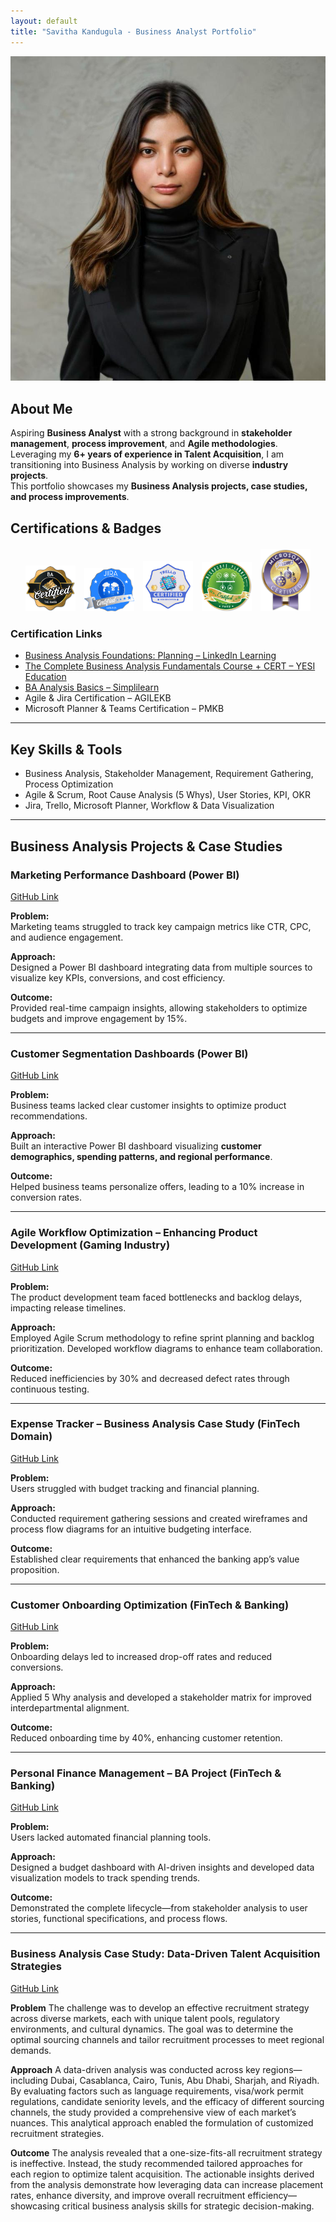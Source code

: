 ```yaml
---
layout: default
title: "Savitha Kandugula - Business Analyst Portfolio"
---
```



<!-- Profile Picture Section -->
<div class="section text-center"><img src="/assets/image.jpg" alt="Profile Picture" class="profile-pic"></div>

## About Me

Aspiring **Business Analyst** with a strong background in **stakeholder management**, **process improvement**, and **Agile methodologies**.  
Leveraging my **6+ years of experience in Talent Acquisition**, I am transitioning into Business Analysis by working on diverse **industry projects**.  
This portfolio showcases my **Business Analysis projects, case studies, and process improvements**.

## Certifications & Badges

<div style="text-align: center; margin: 20px 0;">
  <img src="/assets/BA Certified Badge.jpg" alt="BA Certified Badge" style="margin: 0 5px; width: 80px;">
  <img src="/assets/Jira Badge.jpg" alt="Jira Badge" style="margin: 0 5px; width: 80px;">
  <img src="/assets/Trello Digital Badge.png" alt="Trello Digital Badge" style="margin: 0 5px; width: 80px;">
  <img src="/assets/Microsoft Planner Badge.jpg" alt="Microsoft Planner Badge" style="margin: 0 5px; width: 80px;">
  <img src="/assets/Microsoft Teams Badge.jpg" alt="Microsoft Teams Badge" style="margin: 0 5px; width: 80px;">
</div>

### Certification Links

- [Business Analysis Foundations: Planning – LinkedIn Learning](https://www.linkedin.com/learning)
- [The Complete Business Analysis Fundamentals Course + CERT – YESI Education](https://www.udemy.com/certificate/UC-dc7a9fdf-aa7c-4a3b-9761-10dbbb753809/)
- [BA Analysis Basics – Simplilearn](https://www.simplilearn.com)
- Agile & Jira Certification – AGILEKB
- Microsoft Planner & Teams Certification – PMKB

---

## Key Skills & Tools

- Business Analysis, Stakeholder Management, Requirement Gathering, Process Optimization
- Agile & Scrum, Root Cause Analysis (5 Whys), User Stories, KPI, OKR
- Jira, Trello, Microsoft Planner, Workflow & Data Visualization

---

## Business Analysis Projects & Case Studies

### Marketing Performance Dashboard (Power BI)  
[<i class="fab fa-github fa-lg"></i> GitHub Link](https://github.com/savithakandugula/PowerBI-Marketing-Dashboard)  

**Problem:**  
Marketing teams struggled to track key campaign metrics like CTR, CPC, and audience engagement.  

**Approach:**  
Designed a Power BI dashboard integrating data from multiple sources to visualize key KPIs, conversions, and cost efficiency.  

**Outcome:**  
Provided real-time campaign insights, allowing stakeholders to optimize budgets and improve engagement by 15%.  

---

### Customer Segmentation Dashboards (Power BI)  
[<i class="fab fa-github fa-lg"></i> GitHub Link](https://github.com/savithakandugula/Customer-Segmentation-Dashboard)  

**Problem:**  
Business teams lacked clear customer insights to optimize product recommendations.  

**Approach:**  
Built an interactive Power BI dashboard visualizing **customer demographics, spending patterns, and regional performance**.  

**Outcome:**  
Helped business teams personalize offers, leading to a 10% increase in conversion rates.  

---

### Agile Workflow Optimization – Enhancing Product Development (Gaming Industry)

[<i class="fab fa-github fa-lg"></i> GitHub Link](https://github.com/savithakandugula/Agile-Workflow-Optimization-Enhancing-Product-Development-Efficiency)

**Problem:**  
The product development team faced bottlenecks and backlog delays, impacting release timelines.

**Approach:**  
Employed Agile Scrum methodology to refine sprint planning and backlog prioritization. Developed workflow diagrams to enhance team collaboration.

**Outcome:**  
Reduced inefficiencies by 30% and decreased defect rates through continuous testing.

---

### Expense Tracker – Business Analysis Case Study (FinTech Domain)

[<i class="fab fa-github fa-lg"></i> GitHub Link](https://github.com/savithakandugula/Expense-Tracker-BA-Case-Study)

**Problem:**  
Users struggled with budget tracking and financial planning.

**Approach:**  
Conducted requirement gathering sessions and created wireframes and process flow diagrams for an intuitive budgeting interface.

**Outcome:**  
Established clear requirements that enhanced the banking app’s value proposition.

---

### Customer Onboarding Optimization (FinTech & Banking)

[<i class="fab fa-github fa-lg"></i> GitHub Link](https://github.com/savithakandugula/Customer_Onboarding_Optimization)

**Problem:**  
Onboarding delays led to increased drop-off rates and reduced conversions.

**Approach:**  
Applied 5 Why analysis and developed a stakeholder matrix for improved interdepartmental alignment.

**Outcome:**  
Reduced onboarding time by 40%, enhancing customer retention.

---

### Personal Finance Management – BA Project (FinTech & Banking)

[<i class="fab fa-github fa-lg"></i> GitHub Link](https://github.com/savithakandugula/personal-finance-management-ba-project)

**Problem:**  
Users lacked automated financial planning tools.

**Approach:**  
Designed a budget dashboard with AI-driven insights and developed data visualization models to track spending trends.

**Outcome:**  
Demonstrated the complete lifecycle—from stakeholder analysis to user stories, functional specifications, and process flows.

---

### Business Analysis Case Study: Data-Driven Talent Acquisition Strategies

[<i class="fab fa-github fa-lg"></i> GitHub Link](https://github.com/savithakandugula/ba-case-study-data-driven-talent-acquisition-strategies)

**Problem**
The challenge was to develop an effective recruitment strategy across diverse markets, each with unique talent pools, regulatory environments, and cultural dynamics. The goal was to determine the optimal sourcing channels and tailor recruitment processes to meet regional demands.

**Approach**
A data-driven analysis was conducted across key regions—including Dubai, Casablanca, Cairo, Tunis, Abu Dhabi, Sharjah, and Riyadh. By evaluating factors such as language requirements, visa/work permit regulations, candidate seniority levels, and the efficacy of different sourcing channels, the study provided a comprehensive view of each market’s nuances. This analytical approach enabled the formulation of customized recruitment strategies.

**Outcome**
The analysis revealed that a one-size-fits-all recruitment strategy is ineffective. Instead, the study recommended tailored approaches for each region to optimize talent acquisition. The actionable insights derived from the analysis demonstrate how leveraging data can increase placement rates, enhance diversity, and improve overall recruitment efficiency—showcasing critical business analysis skills for strategic decision-making.
